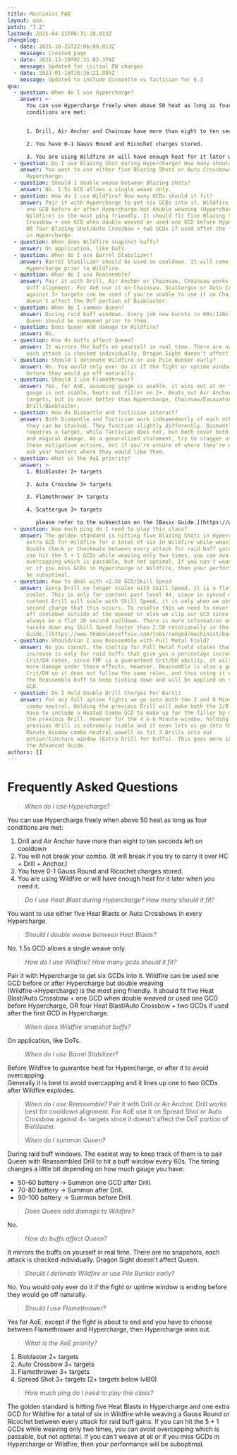 ```yaml
---
title: Machinist FAQ
layout: qna
patch: "7.2"
lastmod: 2025-04-11T06:31:28.013Z
changelog:
  - date: 2021-10-25T22:06:08.013Z
    message: Created page
  - date: 2021-12-19T02:31:02.378Z
    message: Updated for initial EW changes
  - date: 2023-01-10T20:36:21.885Z
    message: Updated to include Dismantle vs Tactician for 6.3
qna:
  - question: When do I use Hypercharge?
    answer: >-
      You can use Hypercharge freely when above 50 heat as long as four
      conditions are met:


      1. Drill, Air Anchor and Chainsaw have more than eight to ten seconds left on cooldown.

      2. You have 0-1 Gauss Round and Ricochet charges stored.

      3. You are using Wildfire or will have enough heat for it later when you need it.
  - question: Do I use Blazing Shot during Hypercharge? How many should it fit?
    answer: You want to use either five Blazing Shots or Auto Crossbows in every
      Hypercharge.
  - question: Should I double weave between Blazing Shots?
    answer: No. 1.5s GCD allows a single weave only.
  - question: How do I use Wildfire? How many GCDs should it fit?
    answer: Pair it with Hypercharge to get six GCDs into it. Wildfire can be used
      one GCD before or after Hypercharge but double weaving (Hypercharge→
      Wildfire) is the most ping friendly. It should fit five Blazing Shot/Auto
      Crossbow + one GCD when double weaved or used one GCD before Hypercharge,
      OR four Blazing Shot/Auto Crossbow + two GCDs if used after the first GCD
      in Hypercharge.
  - question: When does Wildfire snapshot buffs?
    answer: On application, like DoTs.
  - question: When do I use Barrel Stabilizer?
    answer: Barrel Stabilizer should be used on cooldown. It will come up during the
      Hypercharge prior to Wildfire.
  - question: When do I use Reassemble?
    answer: Pair it with Drill, Air Anchor or Chainsaw. Chainsaw works best for raid
      buff alignment. For AoE use it on Chainsaw. Scattergun or Auto Crossbow
      against 3+ targets can be used if you're unable to use it on Chainsaw. It
      doesn't affect the DoT portion of Bioblaster.
  - question: When do I summon Queen?
    answer: During raid buff windows. Every job now bursts in 60s/120s windows, and
      Queen should be summoned prior to them.
  - question: Does Queen add damage to Wildfire?
    answer: No.
  - question: How do buffs affect Queen?
    answer: It mirrors the buffs on yourself in real time. There are no snapshots,
      each attack is checked individually. Dragon Sight doesn't affect Queen.
  - question: Should I detonate Wildfire or use Pile Bunker early?
    answer: No. You would only ever do it if the fight or uptime window is ending
      before they would go off naturally.
  - question: Should I use Flamethrower?
    answer: Yes, for AoE, assuming gauge is usable, it wins out at 4+ targets, if
      gauge is not usable, beats out filler on 2+. Beats out Air Anchor on 6+
      targets, but is never better than Hypercharge, Chainsaw/Excavator, and
      Drill/Bioblaster.
  - question: How do Dismantle and Tactician interact?
    answer: Both Dismantle and Tactician work independently of each other, meaning
      they can be stacked. They function slightly differently. Dismantle
      requires a target, while Tactician does not, but both cover both physical
      and magical damage. As a generalized statement, try to stagger usage of
      these mitigative actions, but if you're unsure of where they're needed,
      ask your healers where they would like them.
  - question: What is the AoE priority?
    answer: >-
      1. Bioblaster 2+ targets

      2. Auto Crossbow 3+ targets

      3. Flamethrower 3+ targets

      4. Scattergun 3+ targets

         please refer to the subsection on the [Basic Guide.](https://www.thebalanceffxiv.com/jobs/ranged/machinist/basic-guide/)
  - question: How much ping do I need to play this class?
    answer: The golden standard is hitting five Blazing Shots in Hypercharge and one
      extra GCD for Wildfire for a total of six in Wildfire while weaving a
      Double Check or Checkmate between every attack for raid buff gains. If you
      can hit the 5 + 1 GCDs while weaving only two times, you can avoid
      overcapping which is passable, but not optimal. If you can't weave at all
      or if you miss GCDs in Hypercharge or Wildfire, then your performance will
      be suboptimal.
  - question: How to deal with <2.50 GCD/Skill Speed
    answer: Since Drill no longer scales with Skill Speed, it is a flat 20 second
      cooler. This is only for content past level 94, since in synced down
      content Drill will scale with Skill Speed, it is only when we obtain the
      second charge that this occurs. To resolve this we need to never use Drill
      off cooldown outside of the opener or else we clip our GCD since it will
      always be a flat 20 second cooldown. There is more information on how to
      tackle down any Skill Speed faster than 2.50 rotationally in the [Basic
      Guide.](https://www.thebalanceffxiv.com/jobs/ranged/machinist/basic-guide/)
  - question: Should/Can I use Reassemble with Full Metal Field?
    answer: No you cannot, the tooltip for Full Metal Field states that the damage
      increase is only for raid buffs that give you a percentage increase for
      Crit/DH rates, since FMF is a guaranteed Crit/DH ability, it will gain
      more damage under these effects. However, Reassemble is also a guaranteed
      Crit/DH so it does not follow the same rules, and thus using it will cause
      the Reassemble buff to keep ticking down and will be applied on the next
      GCD.
  - question: Do I Hold Double Drill Charges For Burst?
    answer: For any full uptime fights we go into both the 2 and 8 Minute windows
      combo neutral. Holding the previous Drill will make both the 2/8 windows
      have to include a Heated Combo GCD to make up for the filler by delaying
      the previous Drill. However for the 4 & 6 Minute window, holding the
      previous drill is extremely viable and it even lets us go into the 6
      Minute Window combo neutral aswell as fit 3 Drills into our
      potion/tincture window (Extra Drill for buffs). This goes more in depth on
      the Advanced Guide.
authors: []
---
```

# Frequently Asked Questions

> *When do I use Hypercharge?*

You can use Hypercharge freely when above 50 heat as long as four conditions are met:

1. Drill and Air Anchor have more than eight to ten seconds left on cooldown
2. You will not break your combo. (It will break if you try to carry it over HC + Drill + Anchor.)
3. You have 0-1 Gauss Round and Ricochet charges stored.
4. You are using Wildfire or will have enough heat for it later when you need it.

> *Do I use Heat Blast during Hypercharge? How many should it fit?*

You want to use either five Heat Blasts or Auto Crossbows in every Hypercharge.

> *Should I double weave between Heat Blasts?*

No. 1.5s GCD allows a single weave only.

> *How do I use Wildfire? How many gcds should it fit?*

Pair it with Hypercharge to get six GCDs into it. Wildfire can be used one GCD before or after Hypercharge but double weaving (Wildfire→Hypercharge) is the most ping friendly. It should fit five Heat Blast/Auto Crossbow + one GCD when double weaved or used one GCD before Hypercharge, OR four Heat Blast/Auto Crossbow + two GCDs if used after the first GCD in Hypercharge.

> *When does Wildfire snapshot buffs?*

On application, like DoTs.

> *When do I use Barrel Stabilizer?*

Before Wildfire to guarantee heat for Hypercharge, or after it to avoid overcapping.\
Generally it is best to avoid overcapping and it lines up one to two GCDs after Wildfire explodes.

> *When do I use Reassemble?*
> Pair it with Drill or Air Anchor. Drill works best for cooldown alignment. For AoE use it on Spread Shot or Auto Crossbow against 4+ targets since it doesn't affect the DoT portion of Bioblaster.
>
> *When do I summon Queen?*

During raid buff windows. The easiest way to keep track of them is to pair Queen with Reassembled Drill to hit a buff window every 60s. The timing changes a little bit depending on how much gauge you have:

* 50-60 battery → Summon one GCD after Drill.
* 70-80 battery → Summon after Drill.
* 90-100 battery → Summon before Drill.

> *Does Queen add damage to Wildfire?*

No.

> *How do buffs affect Queen?*

It mirrors the buffs on yourself in real time. There are no snapshots, each attack is checked individually. Dragon Sight doesn't affect Queen.

> *Should I detonate Wildfire or use Pile Bunker early?*

No. You would only ever do it if the fight or uptime window is ending before they would go off naturally.

> *Should I use Flamethrower?*

Yes for AoE, except if the fight is about to end and you have to choose between Flamethrower and Hypercharge, then Hypercharge wins out.

> *What is the AoE priority?*

1. Bioblaster 2+ targets
2. Auto Crossbow 3+ targets
3. Flamethrower 3+ targets
4. Spread Shot 3+ targets (2+ targets below lvl80)

> *How much ping do I need to play this class?*

The golden standard is hitting five Heat Blasts in Hypercharge and one extra GCD for Wildfire for a total of six in Wildfire while weaving a Gauss Round or Ricochet between every attack for raid buff gains. If you can hit the 5 + 1 GCDs while weaving only two times, you can avoid overcapping which is passable, but not optimal. If you can't weave at all or if you miss GCDs in Hypercharge or Wildfire, then your performance will be suboptimal.